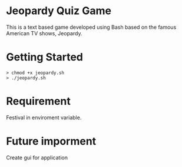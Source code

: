 
# Jeopardy Quiz Game
This is a text based game developed using Bash based on the famous American TV shows, Jeopardy.



# Getting Started
```
> chmod +x jeopardy.sh
> ./jeopardy.sh
```

# Requirement 
Festival in enviroment variable.



# Future imporment
Create gui for application
